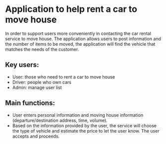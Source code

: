 # Application to help rent a car to move house

In order to support users more conveniently in contacting the car rental service to move house. The application allows users to post information and the number of items to be moved, the application will find the vehicle that matches the needs of the customer.

## Key users:
* User: those who need to rent a car to move house
* Driver: people who own cars
* Admin: manage user list

## Main functions:
* User enters personal information and moving house information (departure/destination address, time, volume).
* Based on the information provided by the user, the service will choose the type of vehicle and estimate the price to let the user know. The user accepts and proceeds.

